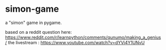 # simon-game

a "simon" game in pygame.

based on a reddit question here: https://www.reddit.com/r/learnpython/comments/qunumo/making_a_genius/ 
the livestream : https://www.youtube.com/watch?v=dYVi4Y1UNvU 

